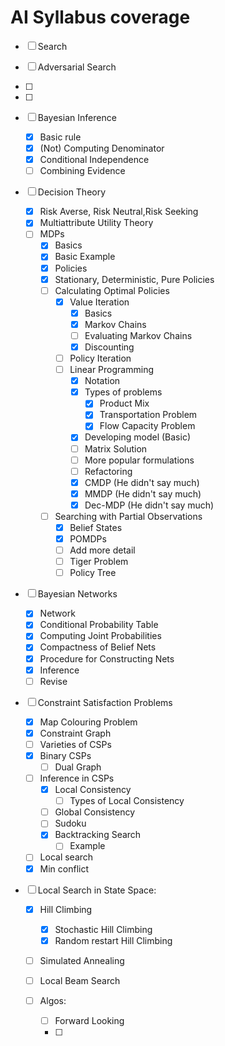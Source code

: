 # AI Syllabus coverage

- [ ] Search

- [ ] Adversarial Search

- [ ] 

- [ ] 

- [ ] Bayesian Inference

  - [x] Basic rule
  - [x] (Not) Computing Denominator
  - [x] Conditional Independence
  - [ ] Combining Evidence

- [ ] Decision Theory

  - [x] Risk Averse, Risk Neutral,Risk Seeking
  - [x] Multiattribute Utility Theory
  - [ ] MDPs
    - [x] Basics
    - [x] Basic Example
    - [x] Policies
    - [x] Stationary, Deterministic, Pure Policies
    - [ ] Calculating Optimal Policies
      - [x] Value Iteration
        - [x] Basics
        - [x] Markov Chains
        - [ ] Evaluating Markov Chains
        - [x] Discounting
      - [ ] Policy Iteration
      - [ ] Linear Programming
        - [x] Notation
        - [x] Types of problems
          - [x] Product Mix
          - [x] Transportation Problem
          - [x] Flow Capacity Problem
        - [x] Developing model (Basic)
        - [ ] Matrix Solution
        - [ ] More popular formulations
        - [ ] Refactoring
        - [x] CMDP (He didn't say much)
        - [x] MMDP (He didn't say much)
        - [x] Dec-MDP (He didn't say much)
    - [ ] Searching with Partial Observations
      - [x] Belief States
      - [x] POMDPs
      - [ ] Add more detail
      - [ ] Tiger Problem
      - [ ] Policy Tree

- [ ] Bayesian Networks

  - [x] Network
  - [x] Conditional Probability Table
  - [x] Computing Joint Probabilities
  - [x] Compactness of Belief Nets
  - [x] Procedure for Constructing Nets
  - [x] Inference
  - [ ] Revise

- [ ] Constraint Satisfaction Problems

  - [x] Map Colouring Problem
  - [x] Constraint Graph
  - [ ] Varieties of CSPs
  - [x] Binary CSPs
    - [ ] Dual Graph
  - [ ] Inference in CSPs
    - [x] Local Consistency
      - [ ] Types of Local Consistency
    - [ ] Global Consistency
    - [ ] Sudoku
    - [x] Backtracking Search
      - [ ] Example
  - [ ] Local search
  - [x] Min conflict

- [ ] Local Search in State Space:

  - [x] Hill Climbing
    - [x] Stochastic Hill Climbing
    - [x] Random restart Hill Climbing
  - [ ] Simulated Annealing
  - [ ] Local Beam Search

  - [ ] Algos:
    - [ ] Forward Looking
    - [ ] 